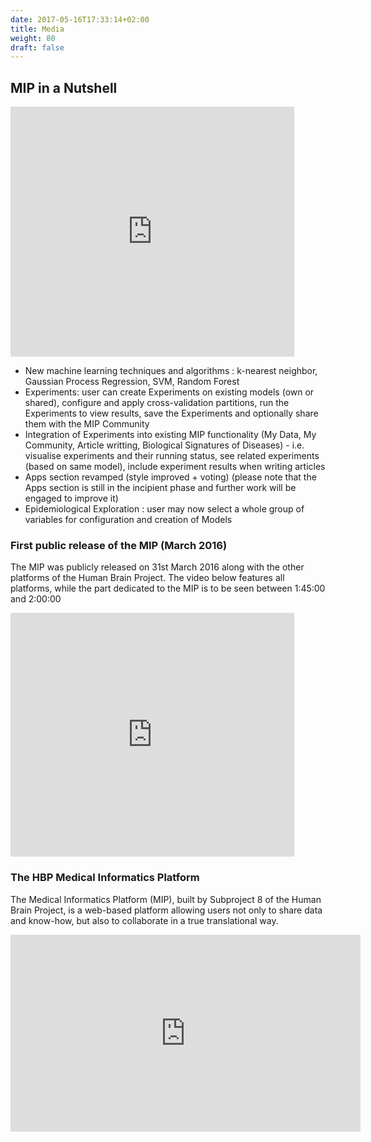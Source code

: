 ```yaml
---
date: 2017-05-16T17:33:14+02:00
title: Media
weight: 80
draft: false
---
```


## MIP in a Nutshell
<iframe width="90%" height="400px" src="https://www.youtube.com/embed/ZcWBKMq487c" frameborder="0" allowfullscreen></iframe>

- New machine learning techniques and algorithms : k-nearest neighbor, Gaussian Process Regression, SVM, Random Forest
- Experiments: user can create Experiments on existing models (own or shared), configure and apply cross-validation partitions, run the Experiments to view results, save the Experiments and optionally share them with the MIP Community</li>
- Integration of Experiments into existing MIP functionality (My Data, My Community, Article writting, Biological Signatures of Diseases) - i.e. visualise experiments and their running status, see related experiments (based on same model), include experiment results when writing articles</li>
- Apps section revamped (style improved + voting) (please note that the Apps section is still in the incipient phase and further work will be engaged to improve it)</li>
- Epidemiological Exploration : user may now select a whole group of variables for configuration and creation of Models</li>


### First public release of the MIP (March 2016)</h3>
The MIP was publicly released on 31st March 2016 along with the other platforms of the Human Brain Project. The video below features all platforms, while the part dedicated to the MIP is to be seen between 1:45:00 and 2:00:00</p>
<iframe width="90%" height="390" src="https://www.youtube.com/embed/2XXz2quUWFQ" frameborder="0" allowfullscreen></iframe>


### The HBP Medical Informatics Platform

The Medical Informatics Platform (MIP), built by Subproject 8 of the Human Brain Project, is a web-based platform allowing users not only to share data and know-how, but also to collaborate in a true translational way.


<iframe width="560" height="315" src="https://www.youtube.com/embed/MNWExzouMJw" frameborder="0" allowfullscreen></iframe>
